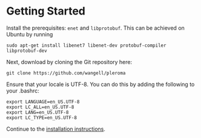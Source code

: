 # Getting Started

Install the prerequisites: `enet` and `libprotobuf`.  This can be achieved on Ubuntu by running

`sudo apt-get install libenet7 libenet-dev protobuf-compiler libprotobuf-dev`

Next, download by cloning the Git repository here:

```
git clone https://github.com/wangell/pleroma
```

Ensure that your locale is UTF-8.  You can do this by adding the following to your .bashrc:

```
export LANGUAGE=en_US.UTF-8
export LC_ALL=en_US.UTF-8
export LANG=en_US.UTF-8
export LC_TYPE=en_US.UTF-8
```

Continue to the [installation instructions](./installation.md).
